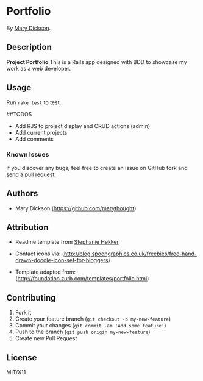 # Portfolio

By [Mary Dickson](http://www.marydickson.com).

## Description
**Project Portfolio** This is a Rails app designed with BDD to showcase my work as a web developer.

## Usage
Run `rake test` to test.

##TODOS
* Add RJS to project display and CRUD actions (admin)
* Add current projects
* Add comments

### Known Issues

If you discover any bugs, feel free to create an issue on GitHub fork and
send a pull request.

## Authors

* Mary Dickson (https://github.com/marythought)

## Attribution
* Readme template from [Stephanie Hekker](http://www.stephaniehekker.com/why-you-should-write-a-readme-for-your-application/)

* Contact icons via: (http://blog.spoongraphics.co.uk/freebies/free-hand-drawn-doodle-icon-set-for-bloggers)
* Template adapted from: (http://foundation.zurb.com/templates/portfolio.html)

## Contributing

1. Fork it
2. Create your feature branch (`git checkout -b my-new-feature`)
3. Commit your changes (`git commit -am 'Add some feature'`)
4. Push to the branch (`git push origin my-new-feature`)
5. Create new Pull Request

## License

MIT/X11

